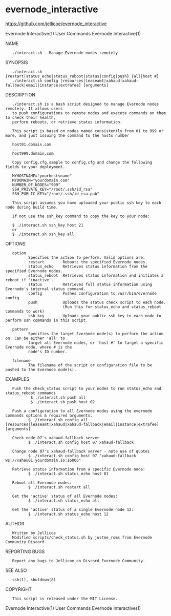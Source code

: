 # evernode_interactive

https://github.com/jellicoe/evernode_interactive

Evernode Interactive(1)                     User Commands                     Evernode Interactive(1)

NAME

       ./interact.sh - Manage Evernode nodes remotely

SYNOPSIS

       ./interact.sh {restart|status_echo|status_reboot|status|config|push} {all|host #}
       ./interact.sh config [resources|leaseamt|xahaud|xahaud-fallback|email|instance|extrafee] [arguments]

DESCRIPTION

       ./interact.sh is a bash script designed to manage Evernode nodes remotely. It allows users
       to push configurations to remote nodes and execute commands on them to check their health,
       perform reboots, or retrieve status information.

       This script is based on nodes named consistently from 01 to 999 or more, and just issuing the command to the hosts number

       host01.domain.com
       ...
       host999.domain.com

       Copy config.cfg.sample to config.cfg and change the following fields to your deployment.

       MYHOSTNAME="yourhostsname"
       MYDOMAIN="yourdomain.com"
       NUMBER_OF_NODES="999"
       SSH_PRIVATE_KEY="/root/.ssh/id_rsa"
       SSH_PUBLIC_KEY="/root/.ssh/id_rsa.pub"

       This script assumes you have uploaded your public ssh key to each node during build time. 
       
       If not use the ssh_key command to copy the key to your node:

       $ ./interact.sh ssh_key host 21
       or
       $ ./interact.sh ssh_key all


OPTIONS

       option
              Specifies the action to perform. Valid options are:
              restart        Reboots the specified Evernode nodes.
              status_echo    Retrieves status information from the specified Evernode nodes.
              status_reboot  Retrieves status information and initiates a reboot if 'inactive'.
              status         Retrieves full status information using Evernode's internal status command.
              config         Pushes configuration to /usr/bin/evernode config
              push           Uploads the status check script to each node. 
                             (Run this for status_echo and status_reboot commands to work)
              ssh_key        Uploads your public ssh key to each node to perform ssh commands in this script.

       pattern
              Specifies the target Evernode node(s) to perform the action on. Can be either 'all' to
              target all Evernode nodes, or 'host #' to target a specific Evernode node, where # is the
              node's ID number.

       filename
              The filename of the script or configuration file to be pushed to the Evernode node(s).

EXAMPLES

       Push the check_status script to your nodes to run status_echo and status_reboot commands
               $ ./interact.sh push all
               $ ./interact.sh push host 02

       Push a configuration to all Evernode nodes using the evernode commands options & required arguments:
              $ ./interact.sh config all [resources|leaseamt|xahaud|xahaud-fallback|email|instance|extrafee] [arguments]

       Check node 07's xahaud-fallback server
              $ ./interact.sh config host 07 xahaud-fallback

       Change node 07's xahaud-fallback server - note use of quotes 
              $ ./interact.sh config host 07 "xahaud-fallback ws://xahau01.yourdomain.io:16006"

       Retrieve status information from a specific Evernode node:
              $ ./interact.sh status_echo host 01

       Reboot all Evernode nodes:
              $ ./interact.sh restart all 

       Get the 'active' status of all Evernode nodes:
              $ ./interact.sh status_echo all 

       Get the 'active' status of a single Evernode node 12:
              $ ./interact.sh status_echo host 12

AUTHOR

       Written by Jellicoe
       Modified scripts/check_status.sh by justme_roms from Evernode Community Discord

REPORTING BUGS

       Report any bugs to Jellicoe on Discord Evernode Community.

SEE ALSO

       ssh(1), shutdown(8)

COPYRIGHT

       This script is released under the MIT License.

Evernode Interactive(1)                     User Commands                     Evernode Interactive(1)

